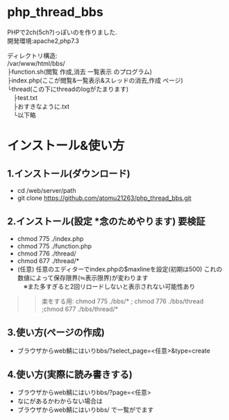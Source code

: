 # php_thread_bbs

PHPで2ch(5ch?)っぽいのを作りました.  
開発環境:apache2,php7.3

ディレクトリ構造:  
/var/www/html/bbs/  
├function.sh(閲覧 作成,消去 一覧表示 のプログラム)  
├index.php(ここが閲覧&一覧表示&スレッドの消去,作成 ページ)  
└thread(この下にthreadのlogがたまります)  
　├test.txt  
　├おすきなように.txt  
　└以下略 
# インストール&使い方  
## 1.インストール(ダウンロード)  
 * cd /web/server/path  
 * git clone https://github.com/atomu21263/php_thread_bbs.git  
## 2.インストール(設定 *念のためやります) 要検証  
 * chmod 775 ./index.php  
 * chmod 775 ./function.php  
 * chmod 776 ./thread/  
 * chmod 677 ./thread/*
 * (任意) 任意のエディターでindex.phpの$maxlineを設定(初期は500) これの数値によって保存限界(≒表示限界)が変わります  
　※また多すぎると2回リロードしないと表示されない可能性あり  
  >> 楽をする用: chmod 775 ./bbs/* ; chmod 776 ./bbs/thread ;chmod 677 ./bbs/thread/*  
## 3.使い方(ぺージの作成)  
 * ブラウザからweb鯖にはいりbbs/?select_page=<任意>&type=create  
## 4.使い方(実際に読み書きする)  
 * ブラウザからweb鯖にはいりbbs/?page=<任意>  
 * なにがあるかわからない場合は  
 * ブラウザからweb鯖にはいりbbs/ で一覧がでます
